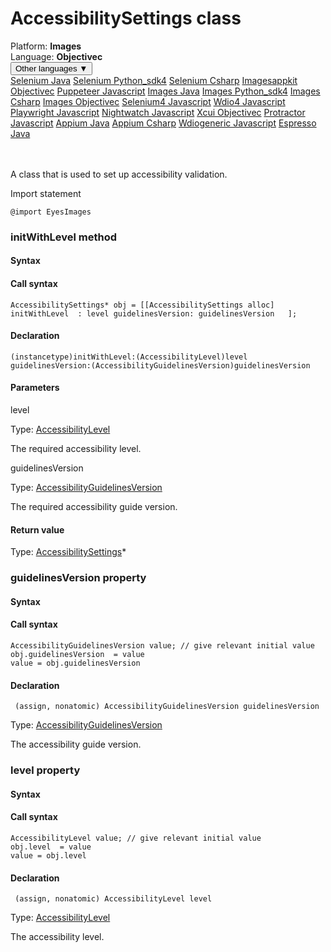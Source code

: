 # AccessibilitySettings class
<div class='platform-bar-container-div'><div class='platform-bar-div'>Platform:  <b> Images</b>
</div><div class='platform-bar-div'>Language: <b>Objectivec</b></div><div class='dropdown-button-container-div'><button class='sdk-language-dropdown-button'>Other languages ▼</button><div class='dropdown-content'>
<a href='../../selenium/java/accessibilitysettings'>Selenium Java</a>
<a href='../../selenium/python_sdk4/accessibilitysettings'>Selenium Python_sdk4</a>
<a href='../../selenium/csharp/accessibilitysettings'>Selenium Csharp</a>
<a href='../../imagesappkit/objectivec/accessibilitysettings'>Imagesappkit Objectivec</a>
<a href='../../puppeteer/javascript/accessibilitysettings'>Puppeteer Javascript</a>
<a href='../../images/java/accessibilitysettings'>Images Java</a>
<a href='../../images/python_sdk4/accessibilitysettings'>Images Python_sdk4</a>
<a href='../../images/csharp/accessibilitysettings'>Images Csharp</a>
<a href='../../images/objectivec/accessibilitysettings'>Images Objectivec</a>
<a href='../../selenium4/javascript/accessibilitysettings'>Selenium4 Javascript</a>
<a href='../../wdio4/javascript/accessibilitysettings'>Wdio4 Javascript</a>
<a href='../../playwright/javascript/accessibilitysettings'>Playwright Javascript</a>
<a href='../../nightwatch/javascript/accessibilitysettings'>Nightwatch Javascript</a>
<a href='../../xcui/objectivec/accessibilitysettings'>Xcui Objectivec</a>
<a href='../../protractor/javascript/accessibilitysettings'>Protractor Javascript</a>
<a href='../../appium/java/accessibilitysettings'>Appium Java</a>
<a href='../../appium/csharp/accessibilitysettings'>Appium Csharp</a>
<a href='../../wdiogeneric/javascript/accessibilitysettings'>Wdiogeneric Javascript</a>
<a href='../../espresso/java/accessibilitysettings'>Espresso Java</a>
</div></div><br /><br /></div>




A class that is used to set up accessibility validation.

Import statement

    @import EyesImages
    	



### initWithLevel method
#### Syntax
#### Call syntax

    AccessibilitySettings* obj = [[AccessibilitySettings alloc] initWithLevel  : level guidelinesVersion: guidelinesVersion   ];
    

#### Declaration

    (instancetype)initWithLevel:(AccessibilityLevel)level guidelinesVersion:(AccessibilityGuidelinesVersion)guidelinesVersion

#### Parameters

level

Type: [AccessibilityLevel](./accessibilitylevel)

The required accessibility level.

guidelinesVersion

Type: [AccessibilityGuidelinesVersion](./accessibilityguidelinesversion)

The required accessibility guide version.

#### Return value

Type:  [AccessibilitySettings](./accessibilitysettings)\*


### guidelinesVersion property
#### Syntax
#### Call syntax

    AccessibilityGuidelinesVersion value; // give relevant initial value
    obj.guidelinesVersion  = value
    value = obj.guidelinesVersion

#### Declaration

     (assign, nonatomic) AccessibilityGuidelinesVersion guidelinesVersion

Type: [AccessibilityGuidelinesVersion](./accessibilityguidelinesversion)

The accessibility guide version.

### level property
#### Syntax
#### Call syntax

    AccessibilityLevel value; // give relevant initial value
    obj.level  = value
    value = obj.level

#### Declaration

     (assign, nonatomic) AccessibilityLevel level

Type: [AccessibilityLevel](./accessibilitylevel)

The accessibility level.

